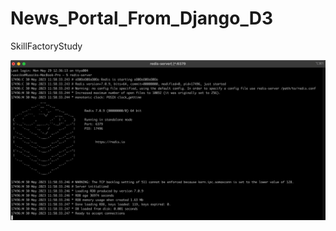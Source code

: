 # News_Portal_From_Django_D3
 SkillFactoryStudy


![Иллюстрация к проекту](https://github.com/Russiks/News_Portal_From_Django_D3/blob/main/Новая%20папка/2023-05-30_12-00-16.png)

